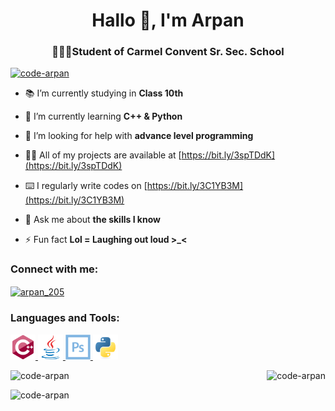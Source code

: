 <h1 align="center">Hallo 👋, I'm Arpan</h1>
<h3 align="center">🧑🏻‍🎓Student of Carmel Convent Sr. Sec. School</h3>

<p align="left"> <a href="https://github.com/ryo-ma/github-profile-trophy"><img src="https://github-profile-trophy.vercel.app/?username=code-arpan&theme=onedark" alt="code-arpan" /></a> </p>

- 📚 I’m currently studying in **Class 10th**

- 🌱 I’m currently learning **C++ & Python**

- 🤝 I’m looking for help with **advance level programming**

- 👨‍💻 All of my projects are available at [https://bit.ly/3spTDdK](https://bit.ly/3spTDdK)

- ⌨️ I regularly write codes on [https://bit.ly/3C1YB3M](https://bit.ly/3C1YB3M)

- 💬 Ask me about **the skills I know**

- ⚡ Fun fact **Lol = Laughing out loud >_<**

<h3 align="left">Connect with me:</h3>
<p align="left">
<a href="https://twitter.com/arpan_205" target="blank"><img align="center" src="https://raw.githubusercontent.com/rahuldkjain/github-profile-readme-generator/master/src/images/icons/Social/twitter.svg" alt="arpan_205" height="30" width="40" /></a>
</p>

<h3 align="left">Languages and Tools:</h3>
<p align="left"> <a href="https://www.w3schools.com/cpp/" target="_blank" rel="noreferrer"> <img src="https://raw.githubusercontent.com/devicons/devicon/master/icons/cplusplus/cplusplus-original.svg" alt="cplusplus" width="40" height="40"/> </a> <a href="https://www.java.com" target="_blank" rel="noreferrer"> <img src="https://raw.githubusercontent.com/devicons/devicon/master/icons/java/java-original.svg" alt="java" width="40" height="40"/> </a> <a href="https://www.photoshop.com/en" target="_blank" rel="noreferrer"> <img src="https://raw.githubusercontent.com/devicons/devicon/master/icons/photoshop/photoshop-line.svg" alt="photoshop" width="40" height="40"/> </a> <a href="https://www.python.org" target="_blank" rel="noreferrer"> <img src="https://raw.githubusercontent.com/devicons/devicon/master/icons/python/python-original.svg" alt="python" width="40" height="40"/> </a> </p>

<p><img align="left" src="https://github-readme-stats.vercel.app/api/top-langs?username=code-arpan&show_icons=true&locale=en&layout=compact" alt="code-arpan" /></p>

<p>&nbsp;<img align="right" src="https://github-readme-stats.vercel.app/api?username=code-arpan&show_icons=true&locale=en" alt="code-arpan" /></p>

<p><img align="left" src="https://github-readme-streak-stats.herokuapp.com/?user=code-arpan&" alt="code-arpan" /></p>
